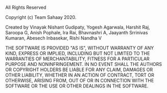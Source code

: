 All Rights Reserved

Copyright (c) Team Sahaay 2020.

Created by Vinayak Nishant Gudipaty, Yogesh Agarwala, Harshit Raj, Saroopa G, Anish Pophale, Ira Rai, Bhavnashri A, Jaayanth Srrinivas Kumaran, Abesech Inbasekar, Rishi Nandha V

THE SOFTWARE IS PROVIDED "AS IS", WITHOUT WARRANTY OF ANY KIND, EXPRESS OR IMPLIED, INCLUDING BUT NOT LIMITED TO THE WARRANTIES OF MERCHANTABILITY, FITNESS FOR A PARTICULAR PURPOSE AND NONINFRINGEMENT. IN NO EVENT SHALL THE AUTHORS OR COPYRIGHT HOLDERS BE LIABLE FOR ANY CLAIM, DAMAGES OR OTHER LIABILITY, WHETHER IN AN ACTION OF CONTRACT, TORT OR OTHERWISE, ARISING FROM, OUT OF OR IN CONNECTION WITH THE SOFTWARE OR THE USE OR OTHER DEALINGS IN THE SOFTWARE.
